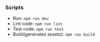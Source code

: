 ### Scripts
- Run: `npm run dev`
- Lint code: `npm run lint`
- Test code: `npm run test`
- Build(generates assets): `npm run build`

